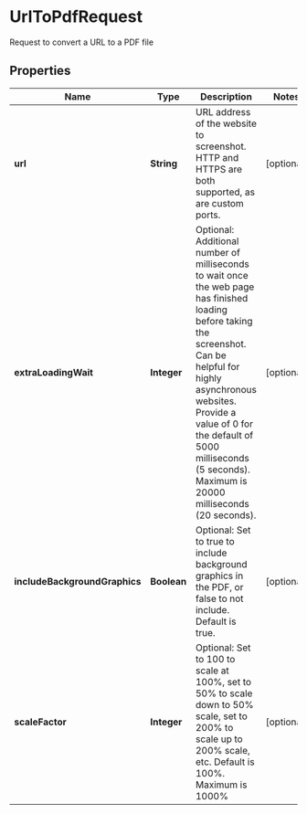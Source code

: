 

# UrlToPdfRequest

Request to convert a URL to a PDF file
## Properties

Name | Type | Description | Notes
------------ | ------------- | ------------- | -------------
**url** | **String** | URL address of the website to screenshot.  HTTP and HTTPS are both supported, as are custom ports. |  [optional]
**extraLoadingWait** | **Integer** | Optional: Additional number of milliseconds to wait once the web page has finished loading before taking the screenshot.  Can be helpful for highly asynchronous websites.  Provide a value of 0 for the default of 5000 milliseconds (5 seconds). Maximum is 20000 milliseconds (20 seconds). |  [optional]
**includeBackgroundGraphics** | **Boolean** | Optional: Set to true to include background graphics in the PDF, or false to not include.  Default is true. |  [optional]
**scaleFactor** | **Integer** | Optional: Set to 100 to scale at 100%, set to 50% to scale down to 50% scale, set to 200% to scale up to 200% scale, etc.  Default is 100%. Maximum is 1000% |  [optional]



